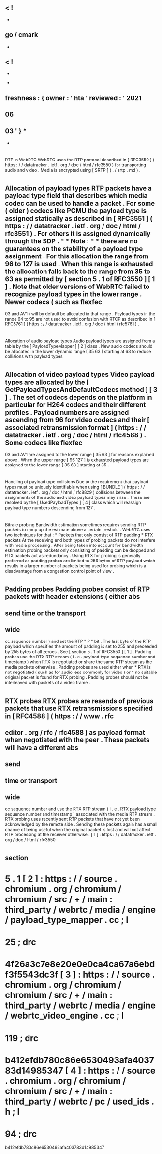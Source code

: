 <
!
-
-
go
/
cmark
-
-
>
<
!
-
-
*
freshness
:
{
owner
:
'
hta
'
reviewed
:
'
2021
-
06
-
03
'
}
*
-
-
>
#
RTP
in
WebRTC
WebRTC
uses
the
RTP
protocol
described
in
[
RFC3550
]
(
https
:
/
/
datatracker
.
ietf
.
org
/
doc
/
html
/
rfc3550
)
for
transporting
audio
and
video
.
Media
is
encrypted
using
[
SRTP
]
(
.
/
srtp
.
md
)
.
#
#
Allocation
of
payload
types
RTP
packets
have
a
payload
type
field
that
describes
which
media
codec
can
be
used
to
handle
a
packet
.
For
some
(
older
)
codecs
like
PCMU
the
payload
type
is
assigned
statically
as
described
in
[
RFC3551
]
(
https
:
/
/
datatracker
.
ietf
.
org
/
doc
/
html
/
rfc3551
)
.
For
others
it
is
assigned
dynamically
through
the
SDP
.
*
*
Note
:
*
*
there
are
no
guarantees
on
the
stability
of
a
payload
type
assignment
.
For
this
allocation
the
range
from
96
to
127
is
used
.
When
this
range
is
exhausted
the
allocation
falls
back
to
the
range
from
35
to
63
as
permitted
by
[
section
5
.
1
of
RFC3550
]
[
1
]
.
Note
that
older
versions
of
WebRTC
failed
to
recognize
payload
types
in
the
lower
range
.
Newer
codecs
(
such
as
flexfec
-
03
and
AV1
)
will
by
default
be
allocated
in
that
range
.
Payload
types
in
the
range
64
to
95
are
not
used
to
avoid
confusion
with
RTCP
as
described
in
[
RFC5761
]
(
https
:
/
/
datatracker
.
ietf
.
org
/
doc
/
html
/
rfc5761
)
.
#
#
Allocation
of
audio
payload
types
Audio
payload
types
are
assigned
from
a
table
by
the
[
PayloadTypeMapper
]
[
2
]
class
.
New
audio
codecs
should
be
allocated
in
the
lower
dynamic
range
[
35
63
]
starting
at
63
to
reduce
collisions
with
payload
types
#
#
Allocation
of
video
payload
types
Video
payload
types
are
allocated
by
the
[
GetPayloadTypesAndDefaultCodecs
method
]
[
3
]
.
The
set
of
codecs
depends
on
the
platform
in
particular
for
H264
codecs
and
their
different
profiles
.
Payload
numbers
are
assigned
ascending
from
96
for
video
codecs
and
their
[
associated
retransmission
format
]
(
https
:
/
/
datatracker
.
ietf
.
org
/
doc
/
html
/
rfc4588
)
.
Some
codecs
like
flexfec
-
03
and
AV1
are
assigned
to
the
lower
range
[
35
63
]
for
reasons
explained
above
.
When
the
upper
range
[
96
127
]
is
exhausted
payload
types
are
assigned
to
the
lower
range
[
35
63
]
starting
at
35
.
#
#
Handling
of
payload
type
collisions
Due
to
the
requirement
that
payload
types
must
be
uniquely
identifiable
when
using
[
BUNDLE
]
(
https
:
/
/
datatracker
.
ietf
.
org
/
doc
/
html
/
rfc8829
)
collisions
between
the
assignments
of
the
audio
and
video
payload
types
may
arise
.
These
are
resolved
by
the
[
UsedPayloadTypes
]
[
4
]
class
which
will
reassign
payload
type
numbers
descending
from
127
.
#
Bitrate
probing
Bandwidth
estimation
sometimes
requires
sending
RTP
packets
to
ramp
up
the
estimate
above
a
certain
treshold
.
WebRTC
uses
two
techniques
for
that
:
*
Packets
that
only
consist
of
RTP
padding
*
RTX
packets
At
the
receiving
end
both
types
of
probing
packets
do
not
interfere
with
media
processing
.
After
being
taken
into
account
for
bandwidth
estimation
probing
packets
only
consisting
of
padding
can
be
dropped
and
RTX
packets
act
as
redundancy
.
Using
RTX
for
probing
is
generally
preferred
as
padding
probes
are
limited
to
256
bytes
of
RTP
payload
which
results
in
a
larger
number
of
packets
being
used
for
probing
which
is
a
disadvantage
from
a
congestion
control
point
of
view
.
#
#
Padding
probes
Padding
probes
consist
of
RTP
packets
with
header
extensions
(
either
abs
-
send
time
or
the
transport
-
wide
-
cc
sequence
number
)
and
set
the
RTP
"
P
"
bit
.
The
last
byte
of
the
RTP
payload
which
specifies
the
amount
of
padding
is
set
to
255
and
preceeded
by
255
bytes
of
all
zeroes
.
See
[
section
5
.
1
of
RFC3550
]
[
1
]
.
Padding
probes
use
the
RTX
RTP
stream
(
i
.
e
.
payload
type
sequence
number
and
timestamp
)
when
RTX
is
negotiated
or
share
the
same
RTP
stream
as
the
media
packets
otherwise
.
Padding
probes
are
used
either
when
*
RTX
is
not
negotiated
(
such
as
for
audio
less
commonly
for
video
)
or
*
no
suitable
original
packet
is
found
for
RTX
probing
.
Padding
probes
should
not
be
interleaved
with
packets
of
a
video
frame
.
#
#
RTX
probes
RTX
probes
are
resends
of
previous
packets
that
use
RTX
retransmissions
specified
in
[
RFC4588
]
(
https
:
/
/
www
.
rfc
-
editor
.
org
/
rfc
/
rfc4588
)
as
payload
format
when
negotiated
with
the
peer
.
These
packets
will
have
a
different
abs
-
send
-
time
or
transport
-
wide
-
cc
sequence
number
and
use
the
RTX
RTP
stream
(
i
.
e
.
RTX
payload
type
sequence
number
and
timestamp
)
associated
with
the
media
RTP
stream
.
RTX
probing
uses
recently
sent
RTP
packets
that
have
not
yet
been
acknowledged
by
the
remote
side
.
Sending
these
packets
again
has
a
small
chance
of
being
useful
when
the
original
packet
is
lost
and
will
not
affect
RTP
processing
at
the
receiver
otherwise
.
[
1
]
:
https
:
/
/
datatracker
.
ietf
.
org
/
doc
/
html
/
rfc3550
#
section
-
5
.
1
[
2
]
:
https
:
/
/
source
.
chromium
.
org
/
chromium
/
chromium
/
src
/
+
/
main
:
third_party
/
webrtc
/
media
/
engine
/
payload_type_mapper
.
cc
;
l
=
25
;
drc
=
4f26a3c7e8e20e0e0ca4ca67a6ebdf3f5543dc3f
[
3
]
:
https
:
/
/
source
.
chromium
.
org
/
chromium
/
chromium
/
src
/
+
/
main
:
third_party
/
webrtc
/
media
/
engine
/
webrtc_video_engine
.
cc
;
l
=
119
;
drc
=
b412efdb780c86e6530493afa403783d14985347
[
4
]
:
https
:
/
/
source
.
chromium
.
org
/
chromium
/
chromium
/
src
/
+
/
main
:
third_party
/
webrtc
/
pc
/
used_ids
.
h
;
l
=
94
;
drc
=
b412efdb780c86e6530493afa403783d14985347
